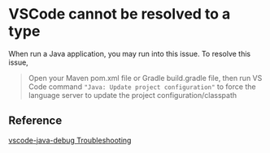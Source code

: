 # VSCode cannot be resolved to a type

When run a Java application, you may run into this issue. To resolve this issue,

>Open your Maven pom.xml file or Gradle build.gradle file, then run VS Code command `"Java: Update project configuration"` to force the language server to update the project configuration/classpath

## Reference

[vscode-java-debug Troubleshooting](https://github.com/Microsoft/vscode-java-debug/blob/master/Troubleshooting.md#build-failed-do-you-want-to-continue)